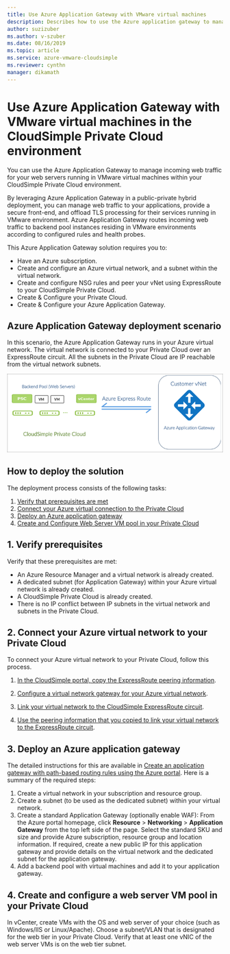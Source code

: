 ```yaml
--- 
title: Use Azure Application Gateway with VMware virtual machines
description: Describes how to use the Azure application gateway to manage incoming web traffic for web servers running in VMware virtual machines win the CloudSimple Private Cloud environment
author: suzizuber
ms.author: v-szuber
ms.date: 08/16/2019 
ms.topic: article 
ms.service: azure-vmware-cloudsimple 
ms.reviewer: cynthn 
manager: dikamath 
---
```


# Use Azure Application Gateway with VMware virtual machines in the CloudSimple Private Cloud environment

You can use the Azure Application Gateway to manage incoming web traffic for your web servers running in VMware virtual machines within your CloudSimple Private Cloud environment.

By leveraging Azure Application Gateway in a public-private hybrid deployment, you can manage web traffic to your applications, provide a secure front-end, and offload TLS processing for their services running in VMware environment. Azure Application Gateway routes incoming web traffic to backend pool instances residing in VMware environments according to configured rules and health probes.

This Azure Application Gateway solution requires you to:

* Have an Azure subscription.
* Create and configure an Azure virtual network, and a subnet within the virtual network.
* Create and configure NSG rules and peer your vNet using ExpressRoute to your CloudSimple Private Cloud.
* Create & Configure your Private Cloud.
* Create & Configure your Azure Application Gateway.

## Azure Application Gateway deployment scenario

In this scenario, the Azure Application Gateway runs in your Azure virtual network. The virtual network is connected to your Private Cloud over an ExpressRoute circuit. All the subnets in the Private Cloud are IP reachable from the virtual network subnets.

![Azure load balancer in Azure virtual network](media/load-balancer-use-case.png)

## How to deploy the solution

The deployment process consists of the following tasks:

1. [Verify that prerequisites are met](#1-verify-prerequisites)
2. [Connect your Azure virtual connection to the Private Cloud](#2-connect-your-azure-virtual-network-to-your-private-cloud)
3. [Deploy an Azure application gateway](#3-deploy-an-azure-application-gateway)
4. [Create and Configure Web Server VM pool in your Private Cloud](#4-create-and-configure-a-web-server-vm-pool-in-your-private-cloud)

## 1. Verify prerequisites

Verify that these prerequisites are met:

* An Azure Resource Manager and a virtual network is already created.
* A dedicated subnet (for Application Gateway) within your Azure virtual network is already created.
* A CloudSimple Private Cloud is already created.
* There is no IP conflict between IP subnets in the virtual network and subnets in the Private Cloud.

## 2. Connect your Azure virtual network to your Private Cloud

To connect your Azure virtual network to your Private Cloud, follow this process.

1. [In the CloudSimple portal, copy the ExpressRoute peering information](virtual-network-connection.md).

2. [Configure a virtual network gateway for your Azure virtual network](../expressroute/expressroute-howto-add-gateway-portal-resource-manager.md).

3. [Link your virtual network to the CloudSimple ExpressRoute circuit](../expressroute/expressroute-howto-linkvnet-portal-resource-manager.md#connect-a-vnet-to-a-circuit---different-subscription).

4. [Use the peering information that you copied to link your virtual network to the ExpressRoute circuit](virtual-network-connection.md).

## 3. Deploy an Azure application gateway

The detailed instructions for this are available in [Create an application gateway with path-based routing rules using the Azure portal](../application-gateway/create-url-route-portal.md). Here is a summary of the required steps:

1. Create a virtual network in your subscription and resource group.
2. Create a subnet (to be used as the dedicated subnet) within your virtual network.
3. Create a standard Application Gateway (optionally enable WAF):  From the Azure portal homepage, click  **Resource** > **Networking** > **Application Gateway** from the top left side of the page. Select the standard SKU and size and provide Azure subscription, resource group and location information. If required, create a new public IP for this application gateway and provide details on the virtual network and the dedicated subnet for the application gateway.
4. Add a backend pool with virtual machines and add it to your application gateway.

## 4. Create and configure a web server VM pool in your Private Cloud

In vCenter, create VMs with the OS and web server of your choice (such as Windows/IIS or Linux/Apache). Choose a subnet/VLAN that is designated for the web tier in your Private Cloud. Verify that at least one vNIC of the web server VMs is on the web tier subnet.
